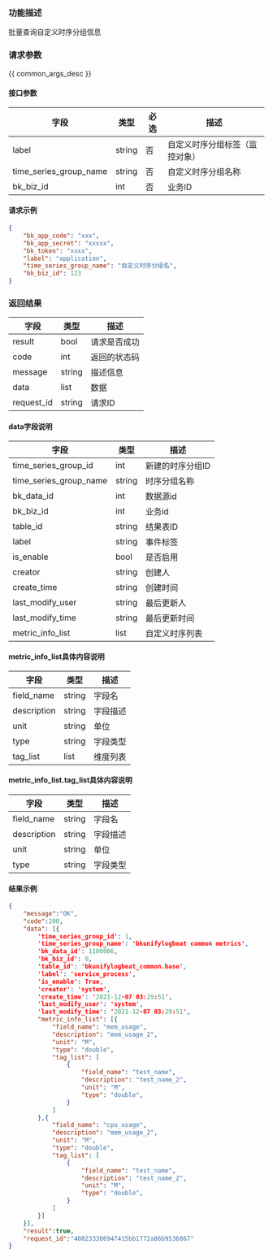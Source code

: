 

### 功能描述

批量查询自定义时序分组信息

### 请求参数

{{ common_args_desc }}

#### 接口参数

| 字段           | 类型   | 必选 | 描述        |
| -------------- | ------ | ---- | ----------- |
| label  | string | 否   | 自定义时序分组标签（监控对象） |
| time_series_group_name | string | 否 | 自定义时序分组名称 |
| bk_biz_id | int | 否 | 业务ID | 


#### 请求示例

```json
{
    "bk_app_code": "xxx",
  	"bk_app_secret": "xxxxx",
  	"bk_token": "xxxx",
	"label": "application",
	"time_series_group_name": "自定义时序分组名",
	"bk_biz_id": 123
}
```

### 返回结果

| 字段       | 类型   | 描述         |
| ---------- | ------ | ------------ |
| result     | bool   | 请求是否成功 |
| code       | int    | 返回的状态码 |
| message    | string | 描述信息     |
| data       | list   | 数据         |
| request_id | string | 请求ID       |

#### data字段说明

| 字段                   | 类型   | 描述             |
| ---------------------- | ------ | ---------------- |
| time_series_group_id   | int    | 新建的时序分组ID |
| time_series_group_name | string | 时序分组名称     |
| bk_data_id             | int    | 数据源id         |
| bk_biz_id              | int    | 业务id           |
| table_id               | string | 结果表ID         |
| label                  | string | 事件标签         |
| is_enable              | bool   | 是否启用         |
| creator                | string | 创建人           |
| create_time            | string | 创建时间         |
| last_modify_user       | string | 最后更新人       |
| last_modify_time       | string | 最后更新时间     |
| metric_info_list       | list   | 自定义时序列表   |

#### metric_info_list具体内容说明

| 字段                | 类型   | 描述     |
| ------------------- | ------ | -------- |
| field_name | string | 字段名 |
| description | string | 字段描述 |
| unit | string | 单位 |
| type | string | 字段类型 |
| tag_list | list | 维度列表 |

#### metric_info_list.tag_list具体内容说明

| 字段                | 类型   | 描述     |
| ------------------- | ------ | -------- |
| field_name | string | 字段名 |
| description | string | 字段描述 | 
| unit | string | 单位 |
| type | string | 字段类型 |

#### 结果示例

```json
{
    "message":"OK",
    "code":200,
    "data": [{
        'time_series_group_id': 1,
        'time_series_group_name': 'bkunifylogbeat common metrics',
        'bk_data_id': 1100006,
        'bk_biz_id': 0,
        'table_id': 'bkunifylogbeat_common.base',
        'label': 'service_process',
        'is_enable': True,
        'creator': 'system',
        'create_time': '2021-12-07 03:29:51',
        'last_modify_user': 'system',
        'last_modify_time': '2021-12-07 03:29:51',
        "metric_info_list": [{
            "field_name": "mem_usage",
            "description": "mem_usage_2",
            "unit": "M",
            "type": "double",
            "tag_list": [
                {
                    "field_name": "test_name",
                    "description": "test_name_2",
                    "unit": "M",
                    "type": "double",
                }
            ]
        },{
            "field_name": "cpu_usage",
            "description": "mem_usage_2",
            "unit": "M",
            "type": "double",
            "tag_list": [
                {
                    "field_name": "test_name",
                    "description": "test_name_2",
                    "unit": "M",
                    "type": "double",
                }
            ]
        }]
    }],
    "result":true,
    "request_id":"408233306947415bb1772a86b9536867"
}
```

